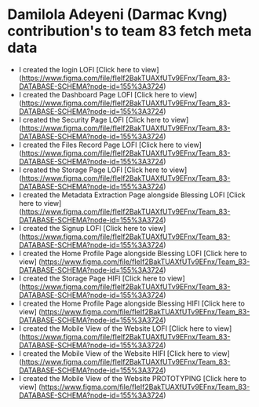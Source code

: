 # Damilola Adeyeni (Darmac Kvng) contribution's to team 83 fetch meta data
- I created the login LOFI [Click here to view] (https://www.figma.com/file/fIeIf2BakTUAXfUTv9EFnx/Team_83-DATABASE-SCHEMA?node-id=155%3A3724)
- I created the Dashboard Page LOFI [Click here to view] (https://www.figma.com/file/fIeIf2BakTUAXfUTv9EFnx/Team_83-DATABASE-SCHEMA?node-id=155%3A3724)
- I created the Security Page LOFI [Click here to view] (https://www.figma.com/file/fIeIf2BakTUAXfUTv9EFnx/Team_83-DATABASE-SCHEMA?node-id=155%3A3724)
- I created the Files Record Page LOFI [Click here to view] (https://www.figma.com/file/fIeIf2BakTUAXfUTv9EFnx/Team_83-DATABASE-SCHEMA?node-id=155%3A3724)
- I created the Storage Page LOFI [Click here to view] (https://www.figma.com/file/fIeIf2BakTUAXfUTv9EFnx/Team_83-DATABASE-SCHEMA?node-id=155%3A3724)
- I created the Metadata Extraction Page alongside Blessing LOFI [Click here to view] (https://www.figma.com/file/fIeIf2BakTUAXfUTv9EFnx/Team_83-DATABASE-SCHEMA?node-id=155%3A3724)
- I created the Signup LOFI [Click here to view] (https://www.figma.com/file/fIeIf2BakTUAXfUTv9EFnx/Team_83-DATABASE-SCHEMA?node-id=155%3A3724)
- I created the Home Profile Page alongside Blessing LOFI [Click here to view] (https://www.figma.com/file/fIeIf2BakTUAXfUTv9EFnx/Team_83-DATABASE-SCHEMA?node-id=155%3A3724)
- I created the Storage Page HIFI [Click here to view] (https://www.figma.com/file/fIeIf2BakTUAXfUTv9EFnx/Team_83-DATABASE-SCHEMA?node-id=155%3A3724)
- I created the Home Profile Page alongside Blessing HIFI [Click here to view] (https://www.figma.com/file/fIeIf2BakTUAXfUTv9EFnx/Team_83-DATABASE-SCHEMA?node-id=155%3A3724)
- I created the Mobile View of the Website LOFI [Click here to view] (https://www.figma.com/file/fIeIf2BakTUAXfUTv9EFnx/Team_83-DATABASE-SCHEMA?node-id=155%3A3724)
- I created the Mobile View of the Website HIFI [Click here to view] (https://www.figma.com/file/fIeIf2BakTUAXfUTv9EFnx/Team_83-DATABASE-SCHEMA?node-id=155%3A3724)
- I created the Mobile View of the Website PROTOTYPING [Click here to view] (https://www.figma.com/file/fIeIf2BakTUAXfUTv9EFnx/Team_83-DATABASE-SCHEMA?node-id=155%3A3724)
